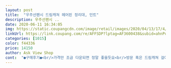 ```yaml
---
layout: post 
title:  "우주선팬시 드림캐쳐 헤어핀 정리대, 민트" 
description: 우주선팬시 ..
date: 2020-06-11 16:34:05 
img: https://static.coupangcdn.com/image/retail/images/2020/04/13/17/4/6ee87903-12ca-4c3c-9c54-beb71cd5ce95.jpg 
linkUrl: https://link.coupang.com/re/AFFSDP?lptag=AF3600438&subid=ahnPublicAsk&pageKey=1460395156&itemId=2512708305&vendorItemId=70505731891&traceid=V0-113-de26de84553fc9b8 
categories: [1015] 
color: f44336 
price: 14150 
author: Ask View Shop 
cont:  "●구매후기●<br/>가격만 조금 다운되면 정말 좋을듯요<br/>방문 혹은 드림캐쳐 걸어줄곳을 정하고 색상 선택을<br/>상품 배송 서비스 전부 만족해요 후기 정말 안남기는데<br/>상품 용도는 매우만족입니다<br/>손편지와 서비스까지 잘챙겨주셔서 안남겨드릴수 없었네요<br/>아쉬운점은 후기에 보이는 서비스 ?핀? 이런것<br/>어울리는것 같진 않아요<br/>업체배송 일때 했던 이벤트 같아요<br/>예쁜거 잘 구입했어요.<br/>.<br/> 딸 둘인집이라 핀이 너무 많아서 조금 지저분해보이지만 아이들은 좋아하네요<br/>저는 주문상품 외 아무것도 오지 않았습니다<br/>정돈도 잘되고 쉽게 찾을수 있어 좋아요<br/>평이 좋아서 샀어요,<br/>하면더 좋겠어요, 저희집 방문색이랑 제품이랑 아주잘<br/>후기올려있는 사진보니 예뻐서 샀는데<br/>" 
---
```


